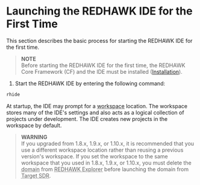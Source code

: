 # Launching the REDHAWK IDE for the First Time

This section describes the basic process for starting the REDHAWK IDE for the first time.


> **NOTE**  
> Before starting the REDHAWK IDE for the first time, the REDHAWK Core Framework (CF) and the IDE must be installed ([Installation](../installation/_index.html#installing-redhawk-from-rpms)).  

1.  Start the REDHAWK IDE by entering the following command:

```bash
rhide
```

At startup, the IDE may prompt for a <abbr title="See Glossary.">workspace</abbr> location. The workspace stores many of the IDE's settings and also acts as a logical collection of projects under development. The IDE creates new projects in the workspace by default.


> **WARNING**  
> If you upgraded from 1.8.x, 1.9.x, or 1.10.x, it is recommended that you use a different workspace location rather than reusing a previous version's workspace. If you set the workspace to the same workspace that you used in 1.8.x, 1.9.x, or 1.10.x, you must delete the <abbr title="See Glossary.">domain</abbr> from <abbr title="See Glossary.">REDHAWK Explorer</abbr> before launching the domain from <abbr title="See Glossary.">Target SDR</abbr>.  
